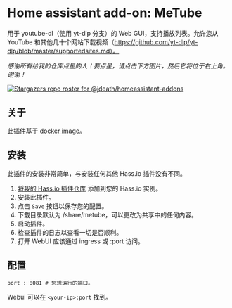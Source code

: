 # Home assistant add-on: MeTube

用于 youtube-dl（使用 yt-dlp 分支）的 Web GUI，支持播放列表。允许您从 YouTube 和其他几十个网站下载视频（https://github.com/yt-dlp/yt-dlp/blob/master/supportedsites.md）。

_感谢所有给我的仓库点星的人！要点星，请点击下方图片，然后它将位于右上角。谢谢！_

[![Stargazers repo roster for @jdeath/homeassistant-addons](https://reporoster.com/stars/jdeath/homeassistant-addons)](https://github.com/jdeath/homeassistant-addons/stargazers)

## 关于

此插件基于 [docker image](https://github.com/alexta69/metube)。

## 安装

此插件的安装非常简单，与安装任何其他 Hass.io 插件没有不同。

1. [将我的 Hass.io 插件仓库][repository] 添加到您的 Hass.io 实例。
1. 安装此插件。
1. 点击 `Save` 按钮以保存您的配置。
1. 下载目录默认为 /share/metube，可以更改为共享中的任何内容。
1. 启动插件。
1. 检查插件的日志以查看一切是否顺利。
1. 打开 WebUI 应该通过 ingress 或 <your-ip>:port 访问。

## 配置

```
port : 8081 # 您想运行的端口。
```

Webui 可以在 `<your-ip>:port` 找到。

[repository]: https://github.com/jdeath/homeassistant-addons